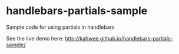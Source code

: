 handlebars-partials-sample
==========================
Sample code for using partials in handlebars

See the live demo here:
http://kahwee.github.io/handlebars-partials-sample/
